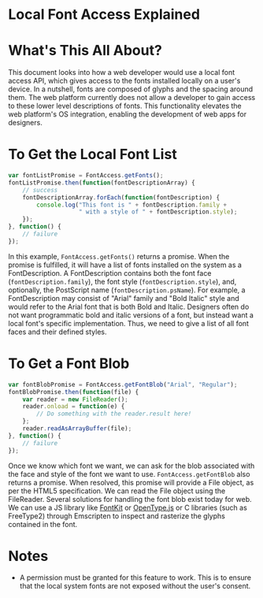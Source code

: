 # Local Font Access Explained

# What's This All About?

This document looks into how a web developer would use a local font access API, which gives access to the fonts installed locally on a user's device. In a nutshell, fonts are composed of glyphs and the spacing around them. The web platform currently does not allow a developer to gain access to these lower level descriptions of fonts. This functionality elevates the web platform's OS integration, enabling the development of web apps for designers.

# To Get the Local Font List

```js
var fontListPromise = FontAccess.getFonts();
fontListPromise.then(function(fontDescriptionArray) {
    // success
    fontDescriptionArray.forEach(function(fontDescription) {
        console.log("This font is " + fontDescription.family +
                    " with a style of " + fontDescription.style);
    });
}, function() {
    // failure
});
```

In this example, `FontAccess.getFonts()` returns a promise. When the promise is fulfilled, it will
have a list of fonts installed on the system as a FontDescription. A FontDescription
contains both the font face (`fontDescription.family`), the font style (`fontDescription.style`), and, optionally, the PostScript name (`fontDescription.psName`). For example, a FontDescription may consist of
"Arial" family and "Bold Italic" style and would refer to the Arial font that is both Bold and Italic.
Designers often do not want programmatic bold and italic versions of a font, but instead want a local font's
specific implementation. Thus, we need to give a list of all font faces and their defined styles.

# To Get a Font Blob

```js
var fontBlobPromise = FontAccess.getFontBlob("Arial", "Regular");
fontBlobPromise.then(function(file) {
    var reader = new FileReader();
    reader.onload = function(e) {
        // Do something with the reader.result here!
    };
    reader.readAsArrayBuffer(file);
}, function() {
    // failure
});
```

Once we know which font we want, we can ask for the blob associated with the face and style of the font we want to use. `FontAccess.getFontBlob` also returns a promise. When resolved, this promise will provide a File object, as per the HTML5 specification. We can read the File object using the FileReader. Several solutions for handling the font blob exist today for web. We can use a JS library like  [FontKit](https://github.com/devongovett/fontkit) or [OpenType.js](https://github.com/nodebox/opentype.js) or C libraries (such as FreeType2) through Emscripten to inspect and rasterize the glyphs contained in the font.

# Notes

* A permission must be granted for this feature to work. This is to ensure that the local system fonts are not exposed without the user's consent.
